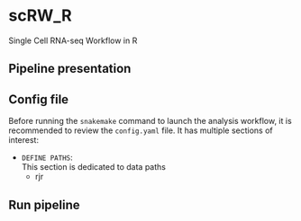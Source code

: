 # scRW_R
Single Cell RNA-seq Workflow in R

## Pipeline presentation

## Config file
Before running the `snakemake` command to launch the analysis workflow, it is recommended to review the `config.yaml` file. It has multiple sections of interest:
* `DEFINE PATHS`:  
  This section is dedicated to data paths
  * rjr


## Run pipeline
